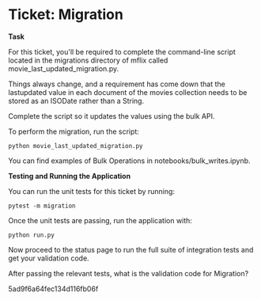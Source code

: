 # Ticket: Migration

**Task**

For this ticket, you'll be required to complete the command-line script located in the migrations directory of mflix called movie_last_updated_migration.py.

Things always change, and a requirement has come down that the lastupdated value in each document of the movies collection needs to be stored as an ISODate rather than a String.

Complete the script so it updates the values using the bulk API.

To perform the migration, run the script:

```
python movie_last_updated_migration.py
```

You can find examples of Bulk Operations in notebooks/bulk_writes.ipynb.

**Testing and Running the Application**

You can run the unit tests for this ticket by running:

```
pytest -m migration
```

Once the unit tests are passing, run the application with:

```
python run.py
```

Now proceed to the status page to run the full suite of integration tests and get your validation code.

After passing the relevant tests, what is the validation code for Migration?

5ad9f6a64fec134d116fb06f
